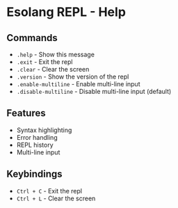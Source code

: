 # Esolang REPL - Help

## Commands

- `.help` - Show this message
- `.exit` - Exit the repl
- `.clear` - Clear the screen
- `.version` - Show the version of the repl
- `.enable-multiline` - Enable multi-line input
- `.disable-multiline` - Disable multi-line input (default)

## Features

- Syntax highlighting
- Error handling
- REPL history
- Multi-line input

## Keybindings

- `Ctrl + C` - Exit the repl
- `Ctrl + L` - Clear the screen
